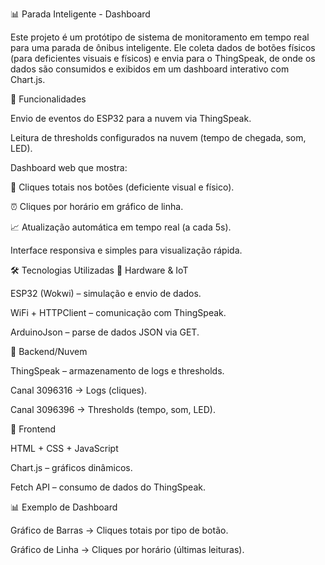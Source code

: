 📊 Parada Inteligente - Dashboard

Este projeto é um protótipo de sistema de monitoramento em tempo real para uma parada de ônibus inteligente.
Ele coleta dados de botões físicos (para deficientes visuais e físicos) e envia para o ThingSpeak, de onde os dados são consumidos e exibidos em um dashboard interativo com Chart.js.

🚀 Funcionalidades

Envio de eventos do ESP32 para a nuvem via ThingSpeak.

Leitura de thresholds configurados na nuvem (tempo de chegada, som, LED).

Dashboard web que mostra:

📌 Cliques totais nos botões (deficiente visual e físico).

⏰ Cliques por horário em gráfico de linha.

📈 Atualização automática em tempo real (a cada 5s).

Interface responsiva e simples para visualização rápida.

🛠️ Tecnologias Utilizadas
🔹 Hardware & IoT

ESP32 (Wokwi) – simulação e envio de dados.

WiFi + HTTPClient – comunicação com ThingSpeak.

ArduinoJson – parse de dados JSON via GET.

🔹 Backend/Nuvem

ThingSpeak – armazenamento de logs e thresholds.

Canal 3096316 → Logs (cliques).

Canal 3096396 → Thresholds (tempo, som, LED).

🔹 Frontend

HTML + CSS + JavaScript

Chart.js – gráficos dinâmicos.

Fetch API – consumo de dados do ThingSpeak.

📊 Exemplo de Dashboard

Gráfico de Barras → Cliques totais por tipo de botão.

Gráfico de Linha → Cliques por horário (últimas leituras).